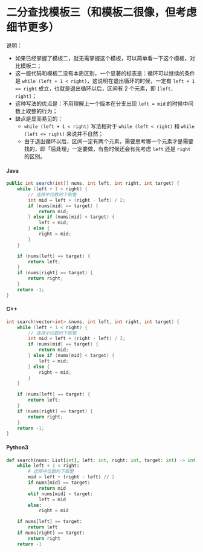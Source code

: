 # 二分查找模板三（和模板二很像，但考虑细节更多）

说明：
+ 如果已经掌握了模板二，就无需掌握这个模板，可以简单看一下这个模板，对比模板二；
+ 这一版代码和模板二没有本质区别，一个显著的标志是：循环可以继续的条件是 `while (left + 1 < right)`，这说明在退出循环的时候，一定有 `left + 1 == right` 成立，也就是退出循环以后，区间有 2 个元素，即 `[left, right]`；
+ 这种写法的优点是：不用理解上一个版本在分支出现 `left = mid` 的时候中间数上取整的行为；
+ 缺点是显而易见的：
  + `while (left + 1 < right)` 写法相对于 `while (left < right)` 和 `while (left <= right)` 来说并不自然；
  + 由于退出循环以后，区间一定有两个元素，需要思考哪一个元素才是需要找的，即「后处理」一定要做，有些时候还会有先考虑 `left` 还是 `right` 的区别。

<!-- tabs:start -->

#### **Java**

```java
public int search(int[] nums, int left, int right, int target) {
    while (left + 1 < right) {
        // 选择中位数时下取整
        int mid = left + (right - left) / 2;
        if (nums[mid] == target) {
            return mid;
        } else if (nums[mid] < target) {
            left = mid;
        } else {
            right = mid;
        }
    }

    if (nums[left] == target) {
        return left;
    }
    if (nums[right] == target) {
        return right;
    }
    return -1;
}
```

#### **C++**

```cpp
int search(vector<int> &nums, int left, int right, int target) {
    while (left + 1 < right) {
        // 选择中位数时下取整
        int mid = left + (right - left) / 2;
        if (nums[mid] == target) {
            return mid;
        } else if (nums[mid] < target) {
            left = mid;
        } else {
            right = mid;
        }
    }

    if (nums[left] == target) {
        return left;
    }
    if (nums[right] == target) {
        return right;
    }
    return -1;
}
```

#### **Python3**

```python
def search(nums: List[int], left: int, right: int, target: int) -> int:
    while left + 1 < right:
        # 选择中位数时下取整
        mid = left + (right - left) // 2
        if nums[mid] == target:
            return mid
        elif nums[mid] < target:
            left = mid
        else:
            right = mid

    if nums[left] == target:
        return left
    if nums[right] == target:
        return right
    return -1
```

<!-- tabs:end -->